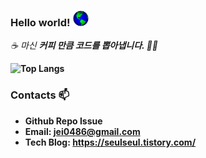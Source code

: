 ### Hello world!&nbsp;<img src="https://github.com/Kinetic27/Kinetic27/blob/master/earth.gif" width="25" height="25%">

<p>
  <em>
    ☕ 마신 <b>커피<b> 만큼 코드를 뽑아냅니다. 👨‍💻 <br>
  </em>  
</p>

<!--
 <b>유용하고</b>✨ <b>편리한</b>🎉 소프트웨어를 만들고 싶습니다. 
-->
    
![Top Langs](https://github-readme-stats.vercel.app/api/top-langs/?username=jei0486&layout=compact&theme=tokyonight)
<!--
**jei0486/jei0486** is a ✨ _special_ ✨ repository because its `README.md` (this file) appears on your GitHub profile.

Here are some ideas to get you started:

- 🔭 I’m currently working on ...
- 🌱 I’m currently learning ...
- 👯 I’m looking to collaborate on ...
- 🤔 I’m looking for help with ...
- 💬 Ask me about ...
- 📫 How to reach me: ...
- 😄 Pronouns: ...
- ⚡ Fun fact: ...
-->

### Contacts 📫

* Github Repo Issue
* Email: jei0486@gmail.com
* Tech Blog: https://seulseul.tistory.com/

<!--
![jei0486's github stats](https://github-readme-stats.vercel.app/api?username=jei0486&show_icons=true&theme=merko)
-->

